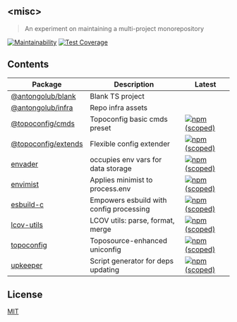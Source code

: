## &lt;misc&gt;
> An experiment on maintaining a multi-project monorepository

[![Maintainability](https://api.codeclimate.com/v1/badges/1e70108b3273470415c7/maintainability)](https://codeclimate.com/github/antongolub/misc/maintainability)
[![Test Coverage](https://api.codeclimate.com/v1/badges/1e70108b3273470415c7/test_coverage)](https://codeclimate.com/github/antongolub/misc/test_coverage)

## Contents
| Package | Description | Latest |
|---------|-------------|--------|
| [@antongolub/blank](./packages/blank) | Blank TS project |  |
| [@antongolub/infra](./packages/infra) | Repo infra assets |  |
| [@topoconfig/cmds](./packages/topoconfig/cmds) | Topoconfig basic cmds preset | [![npm (scoped)](https://img.shields.io/npm/v/@topoconfig/cmds/latest.svg?label=&color=white)](https://www.npmjs.com/package/@topoconfig/cmds) |
| [@topoconfig/extends](./packages/topoconfig/extends) | Flexible config extender | [![npm (scoped)](https://img.shields.io/npm/v/@topoconfig/extends/latest.svg?label=&color=white)](https://www.npmjs.com/package/@topoconfig/extends) |
| [envader](./packages/env/envader) | occupies env vars for data storage | [![npm (scoped)](https://img.shields.io/npm/v/envader/latest.svg?label=&color=white)](https://www.npmjs.com/package/envader) |
| [envimist](./packages/env/envimist) | Applies minimist to process.env | [![npm (scoped)](https://img.shields.io/npm/v/envimist/latest.svg?label=&color=white)](https://www.npmjs.com/package/envimist) |
| [esbuild-c](./packages/esbuild/c) | Empowers esbuild with config processing | [![npm (scoped)](https://img.shields.io/npm/v/esbuild-c/latest.svg?label=&color=white)](https://www.npmjs.com/package/esbuild-c) |
| [lcov-utils](./packages/lcov-utils) | LCOV utils: parse, format, merge | [![npm (scoped)](https://img.shields.io/npm/v/lcov-utils/latest.svg?label=&color=white)](https://www.npmjs.com/package/lcov-utils) |
| [topoconfig](./packages/topoconfig/core) | Toposource-enhanced uniconfig | [![npm (scoped)](https://img.shields.io/npm/v/topoconfig/latest.svg?label=&color=white)](https://www.npmjs.com/package/topoconfig) |
| [upkeeper](./packages/upkeeper) | Script generator for deps updating | [![npm (scoped)](https://img.shields.io/npm/v/upkeeper/latest.svg?label=&color=white)](https://www.npmjs.com/package/upkeeper) |

## License
[MIT](./LICENSE)
